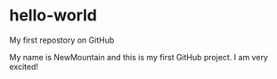 hello-world
===========

My first repostory on GitHub

My name is NewMountain and this is my first GitHub project. I am very excited!
